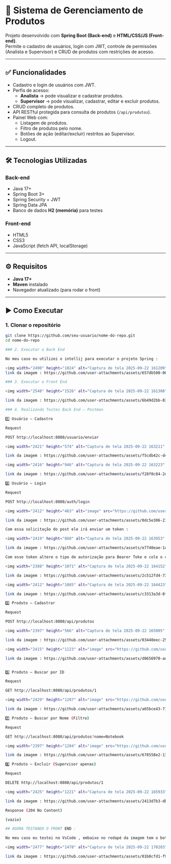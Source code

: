 # 🛒 Sistema de Gerenciamento de Produtos

Projeto desenvolvido com **Spring Boot (Back-end)** e **HTML/CSS/JS (Front-end)**.  
Permite o cadastro de usuários, login com JWT, controle de permissões (Analista e Supervisor) e CRUD de produtos com restrições de acesso.  

---

## ✅ Funcionalidades

- Cadastro e login de usuários com JWT.
- Perfis de acesso:
  - **Analista** → pode visualizar e cadastrar produtos.
  - **Supervisor** → pode visualizar, cadastrar, editar e excluir produtos.
- CRUD completo de produtos.
- API RESTful protegida para consulta de produtos (`/api/produtos`).
- Painel Web com:
  - Listagem de produtos.
  - Filtro de produtos pelo nome.
  - Botões de ação (editar/excluir) restritos ao Supervisor.
  - Logout.

---

## 🛠️ Tecnologias Utilizadas

### Back-end
- Java 17+
- Spring Boot 3+
- Spring Security + JWT
- Spring Data JPA
- Banco de dados **H2 (memória)** para testes

### Front-end
- HTML5
- CSS3
- JavaScript (fetch API, localStorage)

---

## ⚙️ Requisitos

- **Java 17+**
- **Maven** instalado
- Navegador atualizado (para rodar o front)

---

## ▶️ Como Executar

### 1. Clonar o repositório
```bash
git clone https://github.com/seu-usuario/nome-do-repo.git
cd nome-do-repo

### 2. Executar o Back End

No meu caso eu utilizei o intellij para executar o projeto Spring :

<img width="2490" height="1024" alt="Captura de tela 2025-09-22 161209" src="https://github.com/user-attachments/assets/657db500-06dd-42d0-965b-343376a86a5d" />
link da imagem : https://github.com/user-attachments/assets/657db500-06dd-42d0-965b-343376a86a5d

### 3. Executar o Front End

<img width="2548" height="1526" alt="Captura de tela 2025-09-22 161308" src="https://github.com/user-attachments/assets/6b49d2bb-835d-4cfb-a90d-4b7a3fa63722" />

link da imagem : https://github.com/user-attachments/assets/6b49d2bb-835d-4cfb-a90d-4b7a3fa63722

### 4. Realizando Testes Back End – Postman

1️⃣ Usuário – Cadastro

Request

POST http://localhost:8080/usuario/enviar

<img width="2421" height="574" alt="Captura de tela 2025-09-22 163211" src="https://github.com/user-attachments/assets/f5cdb42c-d451-4558-b3ce-417d1bd662de" />

link da imagem : https://github.com/user-attachments/assets/f5cdb42c-d451-4558-b3ce-417d1bd662de

<img width="2416" height="946" alt="Captura de tela 2025-09-22 163223" src="https://github.com/user-attachments/assets/f28f0c84-2da3-4f84-a60a-511d18a8bbaa" />

link da imagem : https://github.com/user-attachments/assets/f28f0c84-2da3-4f84-a60a-511d18a8bbaa

2️⃣ Usuário – Login

Request

POST http://localhost:8080/auth/login

<img width="2412" height="463" alt="image" src="https://github.com/user-attachments/assets/0dc5e306-2115-4cdd-869b-72e2c9d0ae04" />

link da imagem : https://github.com/user-attachments/assets/0dc5e306-2115-4cdd-869b-72e2c9d0ae04 

Com essa solicitação do post ele irá enviar um token :

<img width="2419" height="860" alt="Captura de tela 2025-09-22 163953" src="https://github.com/user-attachments/assets/e7740eae-1c87-43e7-aff0-27a388712a66" />

link da imagem : https://github.com/user-attachments/assets/e7740eae-1c87-43e7-aff0-27a388712a66

Com esse token altere o tipo de autorização para Bearer Toke e cole o codigo gerado :

<img width="2388" height="1071" alt="Captura de tela 2025-09-22 164152" src="https://github.com/user-attachments/assets/2c512fd4-73aa-4dc0-9f25-04e85655bbf1" />

link da imagem : https://github.com/user-attachments/assets/2c512fd4-73aa-4dc0-9f25-04e85655bbf1

<img width="2412" height="1085" alt="Captura de tela 2025-09-22 164423" src="https://github.com/user-attachments/assets/c3313a3d-0f30-45b5-8a4b-6007fbcb84eb" />

link da imagem : https://github.com/user-attachments/assets/c3313a3d-0f30-45b5-8a4b-6007fbcb84eb

3️⃣ Produto – Cadastrar

Request

POST http://localhost:8080/api/produtos

<img width="2397" height="566" alt="Captura de tela 2025-09-22 165005" src="https://github.com/user-attachments/assets/03440eec-25c1-4d9c-ae8c-6099617b6760" />

link da imagem : https://github.com/user-attachments/assets/03440eec-25c1-4d9c-ae8c-6099617b6760

<img width="2415" height="1123" alt="image" src="https://github.com/user-attachments/assets/d0656970-adfa-44e2-9631-1db5af4a4046" />

link da imagem : https://github.com/user-attachments/assets/d0656970-adfa-44e2-9631-1db5af4a4046


5️⃣ Produto – Buscar por ID

Request

GET http://localhost:8080/api/produtos/1

<img width="2429" height="1207" alt="image" src="https://github.com/user-attachments/assets/a65bce43-715f-46d6-8bfd-8323b699627c" />

link da imagem : https://github.com/user-attachments/assets/a65bce43-715f-46d6-8bfd-8323b699627c

7️⃣ Produto – Buscar por Nome (Filtro)

Request

GET http://localhost:8080/api/produtos?nome=Notebook

<img width="2397" height="1204" alt="image" src="https://github.com/user-attachments/assets/678558e2-1344-4677-bbc1-84fd4c1f26b2" />

link da imagem : https://github.com/user-attachments/assets/678558e2-1344-4677-bbc1-84fd4c1f26b2

8️⃣ Produto – Excluir (Supervisor apenas)

Request

DELETE http://localhost:8080/api/produtos/1

<img width="2425" height="1221" alt="Captura de tela 2025-09-22 165933" src="https://github.com/user-attachments/assets/2413d7b3-db9d-4457-b609-d1028291fd3f" />

link da imagem : https://github.com/user-attachments/assets/2413d7b3-db9d-4457-b609-d1028291fd3f

Response (204 No Content)

(vazio)

## AGORA TESTANDO O FRONT END :

No meu caso eu testei no VsCode , embaixo no rodapé da imagem tem o botão Go live clique nele e irá iniciar o front end , junto com o back end :

<img width="2477" height="1478" alt="Captura de tela 2025-09-22 170203" src="https://github.com/user-attachments/assets/01b8cfd1-f92b-4c28-9238-bd00a65bb752" />

link da imagem : https://github.com/user-attachments/assets/01b8cfd1-f92b-4c28-9238-bd00a65bb752










